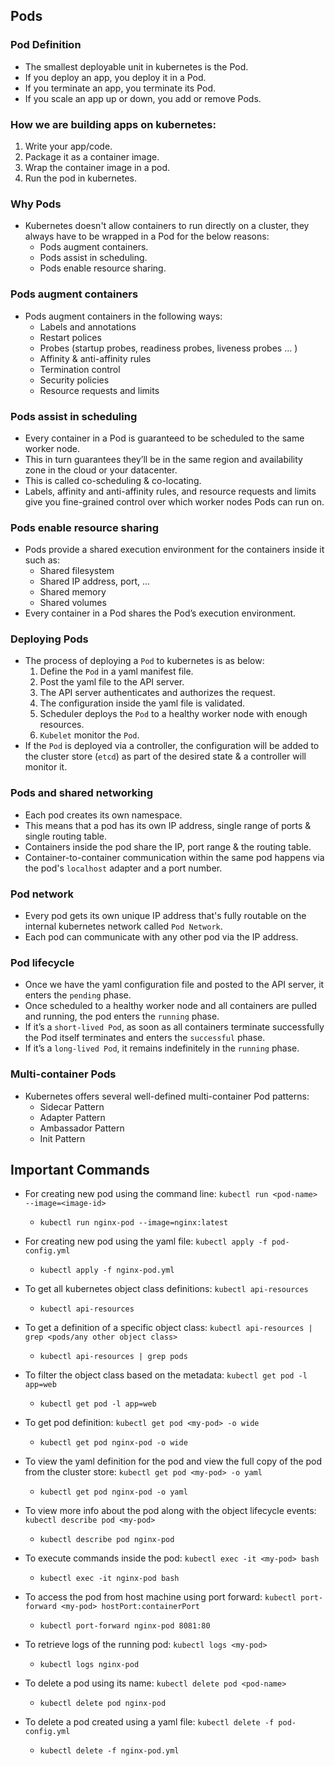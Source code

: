## Pods
### Pod Definition
- The smallest deployable unit in kubernetes is the Pod.
- If you deploy an app, you deploy it in a Pod.
- If you terminate an app, you terminate its Pod.
- If you scale an app up or down, you add or remove Pods.

### How we are building apps on kubernetes:
1. Write your app/code.
2. Package it as a container image.
3. Wrap the container image in a pod.
4. Run the pod in kubernetes.

### Why Pods
- Kubernetes doesn't allow containers to run directly on a cluster, they always have to be wrapped in a Pod for the below reasons:
  - Pods augment containers.
  - Pods assist in scheduling.
  - Pods enable resource sharing.

### Pods augment containers
- Pods augment containers in the following ways:
  - Labels and annotations
  - Restart polices
  - Probes (startup probes, readiness probes, liveness probes ... )
  - Affinity & anti-affinity rules
  - Termination control
  - Security policies
  - Resource requests and limits

### Pods assist in scheduling
- Every container in a Pod is guaranteed to be scheduled to the same worker node.
- This in turn guarantees they’ll be in the same region and availability zone in the cloud or your datacenter.
- This is called co-scheduling & co-locating.
- Labels, affinity and anti-affinity rules, and resource requests and limits give you fine-grained control over which worker nodes Pods can run on.

### Pods enable resource sharing
- Pods provide a shared execution environment for the containers inside it such as:
  - Shared filesystem
  - Shared IP address, port, ...
  - Shared memory
  - Shared volumes
- Every container in a Pod shares the Pod’s execution environment.

### Deploying Pods
- The process of deploying a `Pod` to kubernetes is as below:
  1. Define the `Pod` in a yaml manifest file.
  2. Post the yaml file to the API server.
  3. The API server authenticates and authorizes the request.
  4. The configuration inside the yaml file is validated.
  5. Scheduler deploys the `Pod` to a healthy worker node with enough resources.
  6. `Kubelet` monitor the `Pod`.
- If the `Pod` is deployed via a controller, the configuration will be added to the cluster store (`etcd`) as part of the desired state & a controller will monitor it.

### Pods and shared networking
- Each pod creates its own namespace.
- This means that a pod has its own IP address, single range of ports & single routing table.
- Containers inside the pod share the IP, port range & the routing table.
- Container-to-container communication within the same pod happens via the pod's `localhost` adapter and a port number.

### Pod network
- Every pod gets its own unique IP address that's fully routable on the internal kubernetes network called `Pod Network`.
- Each pod can communicate with any other pod via the IP address.

### Pod lifecycle
- Once we have the yaml configuration file and posted to the API server, it enters the `pending` phase.
- Once scheduled to a healthy worker node and all containers are pulled and running, the pod enters the `running` phase.
- If it’s a `short-lived Pod`, as soon as all containers terminate successfully the Pod itself terminates and enters the `successful` phase.
- If it’s a `long-lived Pod`, it remains indefinitely in the `running` phase.

### Multi-container Pods
- Kubernetes offers several well-defined multi-container Pod patterns:
  - Sidecar Pattern
  - Adapter Pattern
  - Ambassador Pattern
  - Init Pattern

## Important Commands

- For creating new pod using the command line: `kubectl run <pod-name> --image=<image-id>`
  - ```shell
    kubectl run nginx-pod --image=nginx:latest
    ```
- For creating new pod using the yaml file: `kubectl apply -f pod-config.yml`
  - ```shell
    kubectl apply -f nginx-pod.yml
    ```
- To get all kubernetes object class definitions: `kubectl api-resources`
  - ```shell
    kubectl api-resources
    ```
- To get a definition of a specific object class: `kubectl api-resources | grep <pods/any other object class>`
  - ```shell
    kubectl api-resources | grep pods
    ```
- To filter the object class based on the metadata: `kubectl get pod -l app=web`
  - ```shell
    kubectl get pod -l app=web
    ```
- To get pod definition: `kubectl get pod <my-pod> -o wide`
  - ```shell
    kubectl get pod nginx-pod -o wide
    ```
- To view the yaml definition for the pod and view the full copy of the pod from the cluster store: `kubectl get pod <my-pod> -o yaml`
  - ```shell
    kubectl get pod nginx-pod -o yaml
    ```
- To view more info about the pod along with the object lifecycle events: `kubectl describe pod <my-pod>`
  - ```shell
    kubectl describe pod nginx-pod
    ```
- To execute commands inside the pod: `kubectl exec -it <my-pod> bash`
  - ```shell
    kubectl exec -it nginx-pod bash
    ```
- To access the pod from host machine using port forward: `kubectl port-forward <my-pod> hostPort:containerPort`
  - ```shell
    kubectl port-forward nginx-pod 8081:80
    ```
- To retrieve logs of the running pod: `kubectl logs <my-pod>`
  - ```shell
    kubectl logs nginx-pod
    ```
- To delete a pod using its name: `kubectl delete pod <pod-name>`
  - ```shell
    kubectl delete pod nginx-pod
    ```
- To delete a pod created using a yaml file: `kubectl delete -f pod-config.yml`
  - ```shell
    kubectl delete -f nginx-pod.yml
    ```